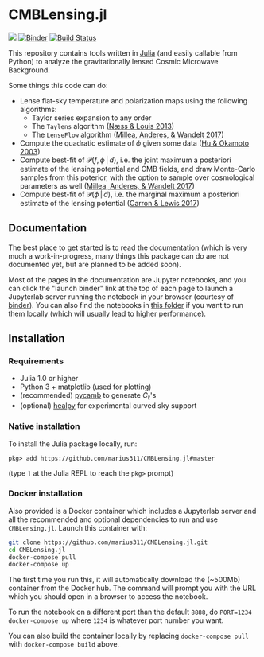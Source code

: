 # CMBLensing.jl


[![](https://img.shields.io/badge/docs-stable-blue.svg)](https://cosmicmar.com/CMBLensing.jl/) [![Binder](https://mybinder.org/badge_logo.svg)](https://mybinder.org/v2/gh/marius311/CMBLensing.jl/master?urlpath=lab) [![Build Status](https://travis-ci.org/marius311/CMBLensing.jl.svg?branch=master)](https://travis-ci.org/marius311/CMBLensing.jl)

This repository contains tools written in [Julia](https://julialang.org/) (and easily callable from Python) to analyze the gravitationally lensed Cosmic Microwave Background. 

Some things this code can do:

* Lense flat-sky temperature and polarization maps using the following algorithms:
    * Taylor series expansion to any order
    * The `Taylens` algorithm ([Næss & Louis 2013](https://arxiv.org/abs/1307.0719))
    * The `LenseFlow` algorithm ([Millea, Anderes, & Wandelt 2017](https://arxiv.org/abs/1708.06753))
* Compute the quadratic estimate of $\phi$ given some data ([Hu & Okamoto 2003](https://arxiv.org/abs/astro-ph/0111606))
* Compute best-fit of $\mathcal{P}(f,\phi\,|\,d)$, i.e. the joint maximum a posteriori estimate of the lensing potential and CMB fields, and draw Monte-Carlo samples from this poterior, with the option to sample over cosmological parameters as well ([Millea, Anderes, & Wandelt 2017](https://arxiv.org/abs/1708.06753))
* Compute best-fit of $\mathcal{P}(\phi\,|\,d)$, i.e. the marginal maximum a posteriori estimate of the lensing potential ([Carron & Lewis 2017](https://arxiv.org/abs/1704.08230))

## Documentation

The best place to get started is to read the [documentation](https://cosmicmar.com/CMBLensing.jl/) (which is very much a work-in-progress, many things this package can do are not documented yet, but are planned to be added soon). 

Most of the pages in the documentation are Jupyter notebooks, and you can click the "launch binder" link at the top of each page to launch a Jupyterlab server running the notebook in your browser (courtesy of [binder](https://mybinder.org/)). You can also find the notebooks in [this folder](https://github.com/marius311/CMBLensing.jl/tree/gh-pages/src) if you want to run them locally (which will usually lead to higher performance).

## Installation

### Requirements

* Julia 1.0 or higher
* Python 3 + matplotlib (used for plotting)
* (recommended) [pycamb](https://github.com/cmbant/CAMB) to generate $C_\ell$'s
* (optional) [healpy](https://github.com/healpy/healpy) for experimental curved sky support

### Native installation

To install the Julia package locally, run:

```juliapkg
pkg> add https://github.com/marius311/CMBLensing.jl#master
```

(type `]` at the Julia REPL to reach the `pkg>` prompt)

### Docker installation

Also provided is a Docker container which includes a Jupyterlab server and all the recommended and optional dependencies to run and use `CMBLensing.jl`. Launch this container with:

```sh
git clone https://github.com/marius311/CMBLensing.jl.git
cd CMBLensing.jl
docker-compose pull
docker-compose up
```

The first time you run this, it will automatically download the (~500Mb) container from the Docker hub. The command will prompt you with the URL which you should open in a browser to access the notebook.

To run the notebook on a different port than the default `8888`, do `PORT=1234 docker-compose up` where `1234` is whatever port number you want.

You can also build the container locally by replacing `docker-compose pull` with `docker-compose build` above.
